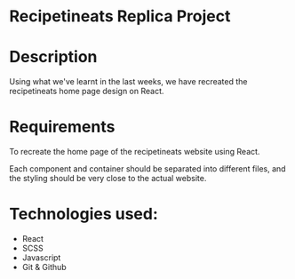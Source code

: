 # Recipetineats Replica Project

# Description

Using what we've learnt in the last weeks, we have recreated the recipetineats home page design on React.

# Requirements

To recreate the home page of the recipetineats website using React.

Each component and container should be separated into different files, and the styling should be very close to the actual website.

# Technologies used:

- React
- SCSS
- Javascript
- Git & Github
